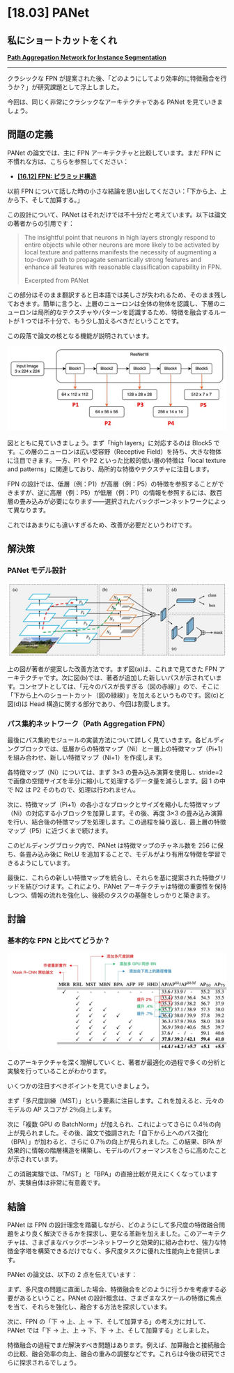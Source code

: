 # [18.03] PANet

## 私にショートカットをくれ

[**Path Aggregation Network for Instance Segmentation**](https://arxiv.org/abs/1803.01534)

---

クラシックな FPN が提案された後、「どのようにしてより効率的に特徴融合を行うか？」が研究課題として浮上しました。

今回は、同じく非常にクラシックなアーキテクチャである PANet を見ていきましょう。

## 問題の定義

PANet の論文では、主に FPN アーキテクチャと比較しています。まだ FPN に不慣れな方は、こちらを参照してください：

- [**[16.12] FPN: ピラミッド構造**](../1612-fpn/index.md)

以前 FPN について話した時の小さな結論を思い出してください：「下から上、上から下、そして加算する。」

この設計について、PANet はそれだけでは不十分だと考えています。以下は論文の著者からの引用です：

> The insightful point that neurons in high layers strongly respond to entire objects while other neurons are more likely to be activated by local texture and patterns manifests the necessity of augmenting a top-down path to propagate semantically strong features and enhance all features with reasonable classification capability in FPN.
>
> Excerpted from PANet

この部分はそのまま翻訳すると日本語では美しさが失われるため、そのまま残しておきます。簡単に言うと、上層のニューロンは全体の物体を認識し、下層のニューロンは局所的なテクスチャやパターンを認識するため、特徴を融合するルートが 1 つでは不十分で、もう少し加えるべきだということです。

この段落で論文の核となる機能が説明されています。

![panet_1](./img/fpn_2.jpg)

図とともに見ていきましょう。まず「high layers」に対応するのは Block5 です。この層のニューロンは広い受容野（Receptive Field）を持ち、大きな物体に注目できます。一方、P1 や P2 といった比較的低い層の特徴は「local texture and patterns」に関連しており、局所的な特徴やテクスチャに注目します。

FPN の設計では、低層（例：P1）が高層（例：P5）の特徴を参照することができますが、逆に高層（例：P5）が低層（例：P1）の情報を参照するには、数百層の畳み込みが必要になります——選択されたバックボーンネットワークによって異なります。

これではあまりにも違いすぎるため、改善が必要だというわけです。

## 解決策

### PANet モデル設計

![panet_2](./img/panet_2.jpg)

上の図が著者が提案した改善方法です。まず図(a)は、これまで見てきた FPN アーキテクチャです。次に図(b)では、著者が追加した新しいパスが示されています。コンセプトとしては、「元々のパスが長すぎる（図の赤線）」ので、そこに「下から上へのショートカット（図の緑線）」を加えるというものです。図(c)と図(d)は Head 構造に関する部分であり、今回は割愛します。

### パス集約ネットワーク（Path Aggregation FPN）

最後にパス集約モジュールの実装方法について詳しく見ていきます。各ビルディングブロックでは、低層からの特徴マップ（Ni）と一層上の特徴マップ（Pi+1）を組み合わせ、新しい特徴マップ（Ni+1）を作成します。

各特徴マップ（Ni）については、まず 3×3 の畳み込み演算を使用し、stride=2 で画像の空間サイズを半分に縮小して処理するデータ量を減らします。図 1 の中で N2 は P2 そのもので、処理は行われません。

次に、特徴マップ（Pi+1）の各小さなブロックとサイズを縮小した特徴マップ（Ni）の対応する小ブロックを加算します。その後、再度 3×3 の畳み込み演算を行い、結合後の特徴マップを処理します。この過程を繰り返し、最上層の特徴マップ（P5）に近づくまで続けます。

このビルディングブロック内で、PANet は特徴マップのチャネル数を 256 に保ち、各畳み込み後に ReLU を追加することで、モデルがより有用な特徴を学習できるようにしています。

最後に、これらの新しい特徴マップを統合し、それらを基に提案された特徴グリッドを結びつけます。これにより、PANet アーキテクチャは特徴の重要性を保持しつつ、情報の流れを強化し、後続のタスクの基盤をしっかりと築きます。

## 討論

### 基本的な FPN と比べてどうか？

![panet_3](./img/panet_3.jpg)

このアーキテクチャを深く理解していくと、著者が最適化の過程で多くの分析と実験を行っていることがわかります。

いくつかの注目すべきポイントを見ていきましょう。

まず「多尺度訓練（MST）」という要素に注目します。これを加えると、元々のモデルの AP スコアが 2％向上します。

次に「複数 GPU の BatchNorm」が加えられ、これによってさらに 0.4％の向上が見られました。その後、論文で強調された「自下から上へのパス強化（BPA）」が加わると、さらに 0.7％の向上が見られました。この結果、BPA が効果的に情報の階層構造を構築し、モデルのパフォーマンスをさらに高めたことが示されています。

この消融実験では、「MST」と「BPA」の直接比較が見えにくくなっていますが、実験自体は非常に有意義です。

## 結論

PANet は FPN の設計理念を踏襲しながら、どのようにして多尺度の特徴融合問題をより良く解決できるかを探求し、更なる革新を加えました。このアーキテクチャは、さまざまなバックボーンネットワークと効果的に組み合わせ、強力な特徴金字塔を構築できるだけでなく、多尺度タスクに優れた性能向上を提供します。

PANet の論文は、以下の 2 点を伝えています：

まず、多尺度の問題に直面した場合、特徴融合をどのように行うかを考慮する必要があるということ。PANet の設計概念は、さまざまなスケールの特徴に焦点を当て、それらを強化し、融合する方法を探求しています。

次に、FPN の「下 → 上、上 → 下、そして加算する」の考え方に対して、PANet では「下 → 上、上 → 下、下 → 上、そして加算する」としました。

特徴融合の過程でまだ解決すべき問題はあります。例えば、加算融合と接続融合の比較、融合効率の向上、融合の重みの調整などです。これらは今後の研究でさらに探求されるでしょう。
